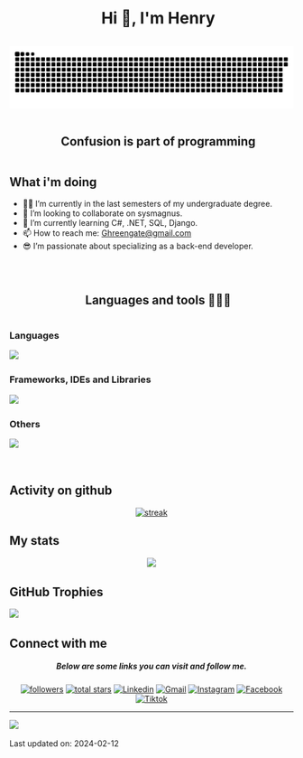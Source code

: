 <div id="user-content-toc">
  <ul align="center">
    <summary><h1 style="display: inline-block">Hi 👋, I'm Henry</h1></summary>
  </ul>
</div>
<!--- snake example -->
<div align="center">

  ![huabin's snake gif](https://github.com/huabin/huabin/blob/output/github-contribution-grid-snake.svg)
  
</div>

<div id="user-content-toc">
  <ul align="center">
    <summary><h2 style="display: inline-block">Confusion is part of programming</h2></summary>
  </ul>
</div>

## What i'm doing
<!--Intro start-->
- 👨‍🎓 I’m currently in the last semesters of my undergraduate degree.
- 👯 I’m looking to collaborate on sysmagnus.
- 🌱 I’m currently learning C#, .NET, SQL, Django.
- 📫 How to reach me: Ghreengate@gmail.com
- ​😎 I’m passionate about specializing as a back-end developer.
<!--Intro end-->

<br/>
  <div id="user-content-toc">
    <ul align="center">
      <summary><h2 style="display: inline-block">Languages and tools 👨🏻‍💻</h2></summary>
    </ul>
  </div>
  <h3>Languages</h3>
    <p align="left">
      <a href="https://github.com/Lionnos">
        <img src="https://skillicons.dev/icons?i=cs,cpp,java,py,php,ts,javascript,html,css&perline=14" />
      </a>
    </p>
  <h3>Frameworks, IDEs and Libraries</h3>
      <p align="left">
        <a href="https://github.com/Lionnos">
          <img src="https://skillicons.dev/icons?i=dotnet,laravel,django,visualstudio,react,idea,androidstudio&perline=14" />
        </a>
      </p>
  <h3>Others</h3>
      <p align="left">
        <a href="https://github.com/Lionnos">
          <img src="https://skillicons.dev/icons?i=vscode,mysql,sqlite,git,nodejs,postman,bootstrap,figma,arduino,linux&perline=14" />
        </a>
      </p>
<br>

## Activity on github
<p align="center">
  <a href="https://github.com/Lionnos">      
    <img title="stats" alt="streak" src="https://github-readme-streak-stats.herokuapp.com/?user=Lionnos&theme=dark&hide_border=true&stroke=f53b3b"/>
  </a> 
</p>

## My stats
<p align="center">
  <a href="https://github.com/Lionnos"> 
    <img height="200px" src="https://github-readme-stats.vercel.app/api?username=Lionnos&hide_border=true&show_icons=true&count_private=true&theme=gruvbox&bg_color=151515">
  </a> 
</p>

 
## GitHub Trophies
![](https://github-profile-trophy.vercel.app/?username=Lionnos&theme=dark_dimmed&no-frame=false&no-bg=false&margin-w=4)

## Connect with me
<h5 align="center">Below are some links you can visit and follow me.</h5>

<p align="center">
   <a href="https://github.com/Lionnos">
     <img alt="followers" title="Follow me on Github" src="https://img.shields.io/github/followers/Lionnos?color=236ad3&style=for-the-badge&logo=github&label=Follow"/></a>
  <a href="https://github.com/Lionnos?tab=repositories&sort=stargazers">
    <img alt="total stars" title="Total stars on GitHub" src="https://custom-icon-badges.demolab.com/github/stars/Lionnos?color=B8B92B&style=for-the-badge&labelColor=959532&logo=star"/></a>
  <a href="https://linkedin.com/in/lionos" target="blank">
    <img src="https://img.shields.io/badge/LinkedIn-0077B5?style=for-the-badge&logo=linkedin&logoColor=white" alt="Linkedin"/></a>
  <a href = "mailto:Greengate@gmail.com" target="blank">
    <img src="https://img.shields.io/badge/Gmail-D14836?style=for-the-badge&logo=gmail&logoColor=white" alt="Gmail"  /></a>
  <a href="https://www.instagram.com/lionooos/">
    <img src="https://img.shields.io/badge/instagram-E4405F?style=for-the-badge&logo=instagram&logoColor=white" alt="Instagram"/></a>
  <a href="https://fb.com/Lionnosh" target="blank">
    <img src="https://img.shields.io/badge/Facebook-1877F2?style=for-the-badge&logo=facebook&logoColor=white" alt="Facebook"  /></a>
  <a href="https://www.tiktok.com/@lionnos" target="blank">
    <img src="https://img.shields.io/badge/TikTok-000000?style=for-the-badge&logo=tiktok&logoColor=white" alt="Tiktok" /></a>
 </p>

---

<a href="https://github.com/Lionnos">
  <img src="https://visitcount.itsvg.in/api?id=Lionnos&label=Lionnos&pretty=false" />
</a>

Last updated on: 2024-02-12
